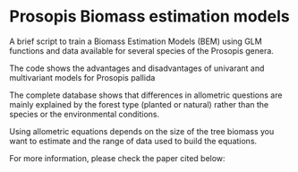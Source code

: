 # Prosopis Biomass estimation models

A brief script to train a Biomass Estimation Models (BEM) using GLM functions and data available for several species of the Prosopis genera.

The code shows the advantages and disadvantages of univarant and multivariant models for Prosopis pallida

The complete database shows that differences in allometric questions are mainly explained by the forest type (planted or natural) rather than the species or the environmental conditions.

Using allometric equations depends on the size of the tree biomass you want to estimate and the range of data used to build the equations. 

For more information, please check the paper cited below:

